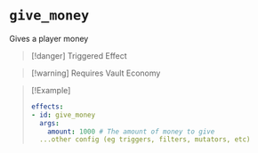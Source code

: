 # `give_money`

Gives a player money

> [!danger] Triggered Effect

> [!warning] Requires Vault Economy

> [!Example]
> ```yaml
> effects:
> - id: give_money
>   args:
>     amount: 1000 # The amount of money to give
>   ...other config (eg triggers, filters, mutators, etc)
> ```

